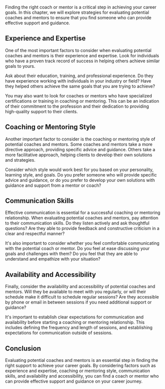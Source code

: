 
Finding the right coach or mentor is a critical step in achieving your career goals. In this chapter, we will explore strategies for evaluating potential coaches and mentors to ensure that you find someone who can provide effective support and guidance.

Experience and Expertise
------------------------

One of the most important factors to consider when evaluating potential coaches and mentors is their experience and expertise. Look for individuals who have a proven track record of success in helping others achieve similar goals to yours.

Ask about their education, training, and professional experience. Do they have experience working with individuals in your industry or field? Have they helped others achieve the same goals that you are trying to achieve?

You may also want to look for coaches or mentors who have specialized certifications or training in coaching or mentoring. This can be an indication of their commitment to the profession and their dedication to providing high-quality support to their clients.

Coaching or Mentoring Style
---------------------------

Another important factor to consider is the coaching or mentoring style of potential coaches and mentors. Some coaches and mentors take a more directive approach, providing specific advice and guidance. Others take a more facilitative approach, helping clients to develop their own solutions and strategies.

Consider which style would work best for you based on your personality, learning style, and goals. Do you prefer someone who will provide specific advice and guidance, or do you prefer to develop your own solutions with guidance and support from a mentor or coach?

Communication Skills
--------------------

Effective communication is essential for a successful coaching or mentoring relationship. When evaluating potential coaches and mentors, pay attention to their communication skills. Do they listen actively and ask thoughtful questions? Are they able to provide feedback and constructive criticism in a clear and respectful manner?

It's also important to consider whether you feel comfortable communicating with the potential coach or mentor. Do you feel at ease discussing your goals and challenges with them? Do you feel that they are able to understand and empathize with your situation?

Availability and Accessibility
------------------------------

Finally, consider the availability and accessibility of potential coaches and mentors. Will they be available to meet with you regularly, or will their schedule make it difficult to schedule regular sessions? Are they accessible by phone or email in between sessions if you need additional support or guidance?

It's important to establish clear expectations for communication and availability before starting a coaching or mentoring relationship. This includes defining the frequency and length of sessions, and establishing expectations for communication outside of sessions.

Conclusion
----------

Evaluating potential coaches and mentors is an essential step in finding the right support to achieve your career goals. By considering factors such as experience and expertise, coaching or mentoring style, communication skills, and availability and accessibility, you can find a coach or mentor who can provide effective support and guidance on your career journey.
